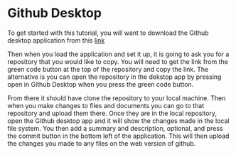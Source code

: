 # Github Desktop

To get started with this tutorial, you will want to download the Github desktop application from this [link](https://desktop.github.com/)

Then when you load the application and set it up, it is going to ask you for a repository that you would like to copy. You will need to get the link from the green code button at the top of the repository and copy the link. The alternative is you can open the repository in the dekstop app by pressing open in Github Desktop when you press the green code button.

From there it should have clone the repository to your local machine. Then when you make changes to files and documents you can go to that repository and upload them there. Once they are in the local repository, open the Github desktop app and it will show the changes made in the local file system. You then add a summary and description, optional, and press the commit button in the bottom left of the application. This will then upload the changes you made to any files on the web version of github. 
